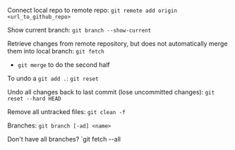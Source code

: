 Connect local repo to remote repo: `git remote add origin <url_to_github_repo>`

Show current branch: `git branch --show-current`

Retrieve changes from remote repository, but does not automatically merge them into local branch: `git fetch`
- `git merge` to do the second half

To undo a `git add .`: `git reset`

Undo all changes back to last commit (lose uncommitted changes): `git reset --hard HEAD`

Remove all untracked files: `git clean -f`

Branches: `git branch [-ad] <name>`

Don't have all branches? `git fetch --all